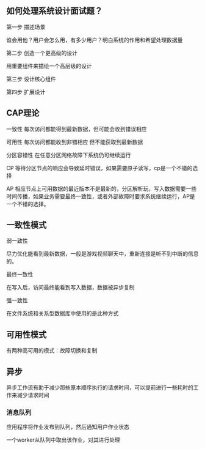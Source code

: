 ## 如何处理系统设计面试题？

第一步 描述场景

谁会用他？用户会怎么用，有多少用户？明白系统的作用和希望处理数据量

第二步 创造一个更高级的设计

用重要组件来描绘一个高层级的设计

第三步 设计核心组件

第四步 扩展设计

## CAP理论

一致性 每次访问都能得到最新数据，但可能会收到错误相应

可用性 每次访问都能收到非错相应 但不能获取到最新数据

分区容错性 在任意分区网络故障下系统仍可继续运行

CP 等待分区节点的响应会导致延时错误，如果需要原子读写，cp是一个不错的选择

AP 相应节点上可用数据的最近版本不是最新的，分区解析玩，写入数据需要一些时间传播，如果业务需要最终一致性，或者外部故障时要求系统继续运行，AP是一个不错的选择。

## 一致性模式

弱一致性

尽力优化能看到最新数据，一般是游戏视频聊天中，重新连接是听不到中断的信息的。

最终一致性

在写入后，访问最终能看到写入数据，数据被异步复制

强一致性

在文件系统和关系型数据库中使用的是此种方式

## 可用性模式

有两种高可用的模式：故障切换和复制

## 异步

异步工作流有助于减少那些原本顺序执行的请求时间，可以提前进行一些耗时的工作来减少请求时间

### 消息队列

应用程序将作业发布到队列，然后通知用户作业状态

一个worker从队列中取出该作业，对其进行处理